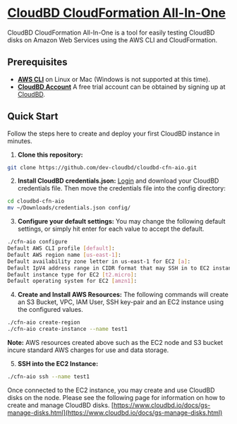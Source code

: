 # [CloudBD CloudFormation All-In-One](https://www.cloudbd.io)

CloudBD CloudFormation All-In-One is a tool for easily testing CloudBD disks on Amazon Web Services using the AWS CLI and CloudFormation.

## Prerequisites

* [**AWS CLI**](https://aws.amazon.com/cli/) on Linux or Mac (Windows is not supported at this time).
* [**CloudBD Account**](https://www.cloudbd.io) A free trial account can be obtained by signing up at [CloudBD](https://www.cloudbd.io).

## Quick Start

Follow the steps here to create and deploy your first CloudBD instance in minutes.

1. **Clone this repository:**
  ```bash
  git clone https://github.com/dev-cloudbd/cloudbd-cfn-aio.git
  ```

2. **Install CloudBD credentials.json:**
  [Login](https://manage.cloudbd.io) and download your CloudBD credentials file. Then move the credentials file into the config directory:
  ```bash
  cd cloudbd-cfn-aio
  mv ~/Downloads/credentials.json config/
  ```

3. **Configure your default settings:**
  You may change the following default settings, or simply hit enter for each value to accept the default.
  ```bash
  ./cfn-aio configure
  Default AWS CLI profile [default]: 
  Default AWS region name [us-east-1]: 
  Default availability zone letter in us-east-1 for EC2 [a]: 
  Default IpV4 address range in CIDR format that may SSH in to EC2 instances [0.0.0.0/0]: 
  Default instance type for EC2 [t2.micro]: 
  Default operating system for EC2 [amzn1]:
  ```

4. **Create and Install AWS Resources:**
  The following commands will create an S3 Bucket, VPC, IAM User, SSH key-pair and an EC2 instance using the configured values.
  ```bash
  ./cfn-aio create-region
  ./cfn-aio create-instance --name test1
  ```

  **Note:** AWS resources created above such as the EC2 node and S3 bucket incure standard AWS charges for use and data storage.

5. **SSH into the EC2 Instance:**
  ```bash
  ./cfn-aio ssh --name test1
  ```

  Once connected to the EC2 instance, you may create and use CloudBD disks on the node. Please see the following page for information on how to create and manage CloudBD disks. [https://www.cloudbd.io/docs/gs-manage-disks.html](https://www.cloudbd.io/docs/gs-manage-disks.html)


